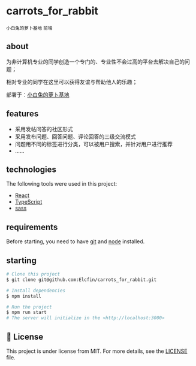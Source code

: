 # carrots_for_rabbit

`小白兔的萝卜基地` `前端`

## about

为非计算机专业的同学创造一个专门的、专业性不会过高的平台去解决自己的问题；

相对专业的同学在这里可以获得友谊与帮助他人的乐趣；

部署于：[小白兔的萝卜基地](https://elcfin.cn)

## features

- 采用发帖问答的社区形式
- 采用发布问题、回答问题、评论回答的三级交流模式
- 问题用不同的标签进行分类，可以被用户搜索，并针对用户进行推荐
- ......

## technologies

The following tools were used in this project:

- [React](https://reactjs.org/)
- [TypeScript](https://www.typescriptlang.org/)
- [sass](https://sass-lang.com/)

## requirements

Before starting, you need to have [git](https://git-scm.com) and [node](https://nodejs.org/en/) installed.

## starting

```bash
# Clone this project
$ git clone git@github.com:Elcfin/carrots_for_rabbit.git

# Install dependencies
$ npm install

# Run the project
$ npm run start
# The server will initialize in the <http://localhost:3000>
```

## :memo: License

This project is under license from MIT. For more details, see the [LICENSE](LICENSE.md) file.
